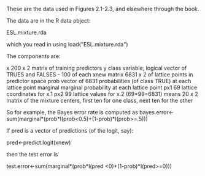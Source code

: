 These are the data used in Figures 2.1-2.3, and elsewhere through the
book. 

The data are in the R data object:

ESL.mixture.rda

which you read in using load("ESL.mixture.rda")



The components are:

x	       200 x 2 matrix of training predictors
y	       class variable; logical vector of TRUES and 
	       FALSES - 100 of each
xnew	       matrix 6831 x 2 of lattice points in predictor space
prob	       vector of 6831 probabilities (of class TRUE) at each 
	       lattice point
marginal       marginal probability at each lattice point
px1	       69 lattice coordinates for x.1
px2	       99 lattice values for x.2  (69*99=6831)
means	       20 x 2 matrix of the mixture centers, first ten for one
	       class, next ten for the other

So for example, the Bayes error rate is computed as
bayes.error<-sum(marginal*(prob*I(prob<0.5)+(1-prob)*I(prob>=.5)))

If pred is a vector of predictions (of the logit, say):

pred<-predict.logit(xnew)

then the test error is 

test.error<-sum(marginal*(prob*I(pred <0)+(1-prob)*I(pred>=0)))
